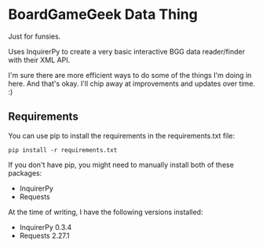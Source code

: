 # BoardGameGeek Data Thing

Just for funsies.

Uses InquirerPy to create a very basic interactive BGG data reader/finder with their XML API.

I'm sure there are more efficient ways to do some of the things I'm doing in here. And that's okay.
I'll chip away at improvements and updates over time. :)

## Requirements

You can use pip to install the requirements in the requirements.txt file:

`pip install -r requirements.txt`

If you don't have pip, you might need to manually install both of these packages:

- InquirerPy
- Requests

At the time of writing, I have the following versions installed:

- InquirerPy 0.3.4
- Requests 2.27.1
